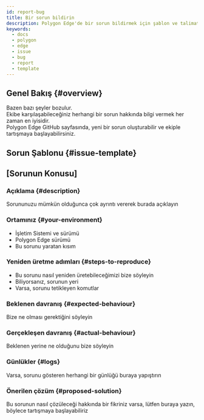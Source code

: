 ```yaml
---
id: report-bug
title: Bir sorun bildirin
description: Polygon Edge'de bir sorun bildirmek için şablon ve talimatlar.
keywords:
  - docs
  - polygon
  - edge
  - issue
  - bug
  - report
  - template
---
```


## Genel Bakış {#overview}

Bazen bazı şeyler bozulur. <br />
Ekibe karşılaşabileceğiniz herhangi bir sorun hakkında bilgi vermek her zaman en iyisidir.<br />
Polygon Edge GitHub sayfasında, yeni bir sorun oluşturabilir ve ekiple tartışmaya başlayabilirsiniz.

## Sorun Şablonu {#issue-template}

## [Sorunun Konusu]

### Açıklama {#description}

Sorununuzu mümkün olduğunca çok ayrıntı vererek burada açıklayın

### Ortamınız {#your-environment}

* İşletim Sistemi ve sürümü
* Polygon Edge sürümü
* Bu sorunu yaratan kısım

### Yeniden üretme adımları {#steps-to-reproduce}

* Bu sorunu nasıl yeniden üretebileceğimizi bize söyleyin <br />
* Biliyorsanız, sorunun yeri <br />
* Varsa, sorunu tetikleyen komutlar

### Beklenen davranış {#expected-behaviour}

Bize ne olması gerektiğini söyleyin

### Gerçekleşen davranış {#actual-behaviour}

Beklenen yerine ne olduğunu bize söyleyin

### Günlükler {#logs}

Varsa, sorunu gösteren herhangi bir günlüğü buraya yapıştırın

### Önerilen çözüm {#proposed-solution}

Bu sorunun nasıl çözüleceği hakkında bir fikriniz varsa, lütfen buraya yazın, böylece tartışmaya başlayabiliriz